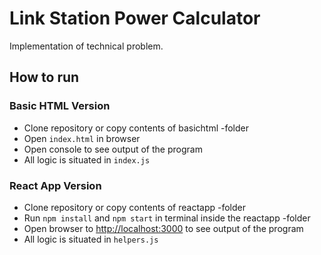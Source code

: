 # Link Station Power Calculator

Implementation of technical problem.

## How to run

### Basic HTML Version

* Clone repository or copy contents of basichtml -folder
* Open `index.html` in browser
* Open console to see output of the program
* All logic is situated in `index.js`

### React App Version

* Clone repository or copy contents of reactapp -folder
* Run `npm install` and `npm start` in terminal inside the reactapp -folder
* Open browser to [http://localhost:3000](http://localhost:3000) to see output of the program
* All logic is situated in `helpers.js`
